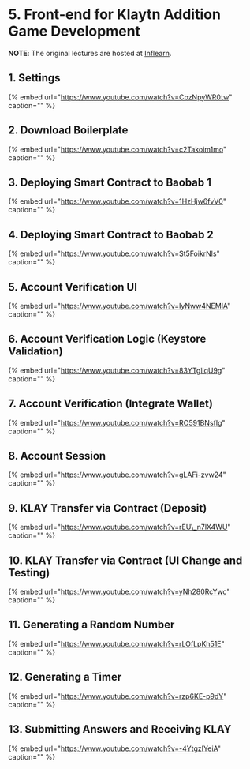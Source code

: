 # 5. Front-end for Klaytn Addition Game Development <a id="5-front-end-for-klaytn-addition-game-development"></a>

**NOTE**: The original lectures are hosted at [Inflearn](https://www.inflearn.com/course/%ED%81%B4%EB%A0%88%EC%9D%B4%ED%8A%BC).

## 1. Settings <a id="1-settings"></a>

{% embed url="https://www.youtube.com/watch?v=CbzNpyWR0tw" caption="" %}

## 2. Download Boilerplate <a id="2-download-boilerplate"></a>

{% embed url="https://www.youtube.com/watch?v=c2Takoim1mo" caption="" %}

## 3. Deploying Smart Contract to Baobab 1 <a id="3-deploying-smart-contract-to-baobab-1"></a>

{% embed url="https://www.youtube.com/watch?v=1HzHjw6fvV0" caption="" %}

## 4. Deploying Smart Contract to Baobab 2 <a id="4-deploying-smart-contract-to-baobab-2"></a>

{% embed url="https://www.youtube.com/watch?v=St5FoikrNls" caption="" %}

## 5. Account Verification UI <a id="5-account-verification-ui"></a>

{% embed url="https://www.youtube.com/watch?v=IyNww4NEMlA" caption="" %}

## 6. Account Verification Logic \(Keystore Validation\) <a id="6-account-verification-logic-keystore-validation"></a>

{% embed url="https://www.youtube.com/watch?v=83YTgliqU9g" caption="" %}

## 7. Account Verification \(Integrate Wallet\) <a id="7-account-verification-integrate-wallet"></a>

{% embed url="https://www.youtube.com/watch?v=RO591BNsfIg" caption="" %}

## 8. Account Session <a id="8-account-session"></a>

{% embed url="https://www.youtube.com/watch?v=gLAFi-zvw24" caption="" %}

## 9. KLAY Transfer via Contract \(Deposit\) <a id="9-klay-transfer-via-contract-deposit"></a>

{% embed url="https://www.youtube.com/watch?v=rEU\_n7lX4WU" caption="" %}

## 10. KLAY Transfer via Contract \(UI Change and Testing\) <a id="10-klay-transfer-via-contract-ui-change-and-testing"></a>

{% embed url="https://www.youtube.com/watch?v=yNh280RcYwc" caption="" %}

## 11. Generating a Random Number <a id="11-generating-a-random-number"></a>

{% embed url="https://www.youtube.com/watch?v=rLOfLpKh51E" caption="" %}

## 12. Generating a Timer <a id="12-generating-a-timer"></a>

{% embed url="https://www.youtube.com/watch?v=rzp6KE-p9dY" caption="" %}

## 13. Submitting Answers and Receiving KLAY <a id="13-submitting-answers-and-receiving-klay"></a>

{% embed url="https://www.youtube.com/watch?v=-4YtgzIYeiA" caption="" %}

